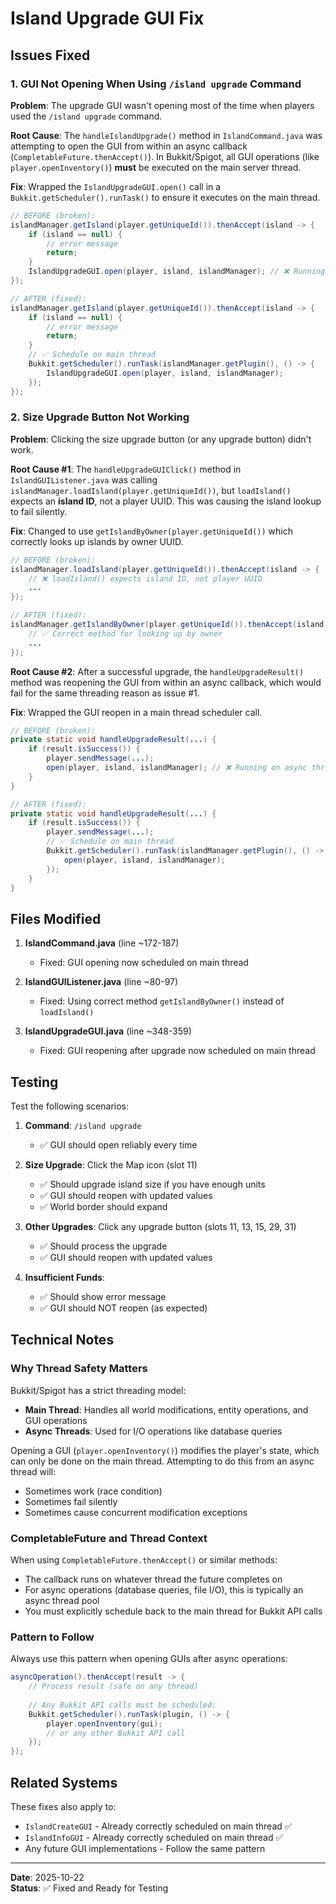 # Island Upgrade GUI Fix

## Issues Fixed

### 1. GUI Not Opening When Using `/island upgrade` Command
**Problem**: The upgrade GUI wasn't opening most of the time when players used the `/island upgrade` command.

**Root Cause**: The `handleIslandUpgrade()` method in `IslandCommand.java` was attempting to open the GUI from within an async callback (`CompletableFuture.thenAccept()`). In Bukkit/Spigot, all GUI operations (like `player.openInventory()`) **must** be executed on the main server thread.

**Fix**: Wrapped the `IslandUpgradeGUI.open()` call in a `Bukkit.getScheduler().runTask()` to ensure it executes on the main thread.

```java
// BEFORE (broken):
islandManager.getIsland(player.getUniqueId()).thenAccept(island -> {
    if (island == null) {
        // error message
        return;
    }
    IslandUpgradeGUI.open(player, island, islandManager); // ❌ Running on async thread
});

// AFTER (fixed):
islandManager.getIsland(player.getUniqueId()).thenAccept(island -> {
    if (island == null) {
        // error message
        return;
    }
    // ✅ Schedule on main thread
    Bukkit.getScheduler().runTask(islandManager.getPlugin(), () -> {
        IslandUpgradeGUI.open(player, island, islandManager);
    });
});
```

### 2. Size Upgrade Button Not Working
**Problem**: Clicking the size upgrade button (or any upgrade button) didn't work.

**Root Cause #1**: The `handleUpgradeGUIClick()` method in `IslandGUIListener.java` was calling `islandManager.loadIsland(player.getUniqueId())`, but `loadIsland()` expects an **island ID**, not a player UUID. This was causing the island lookup to fail silently.

**Fix**: Changed to use `getIslandByOwner(player.getUniqueId())` which correctly looks up islands by owner UUID.

```java
// BEFORE (broken):
islandManager.loadIsland(player.getUniqueId()).thenAccept(island -> {
    // ❌ loadIsland() expects island ID, not player UUID
    ...
});

// AFTER (fixed):
islandManager.getIslandByOwner(player.getUniqueId()).thenAccept(island -> {
    // ✅ Correct method for looking up by owner
    ...
});
```

**Root Cause #2**: After a successful upgrade, the `handleUpgradeResult()` method was reopening the GUI from within an async callback, which would fail for the same threading reason as issue #1.

**Fix**: Wrapped the GUI reopen in a main thread scheduler call.

```java
// BEFORE (broken):
private static void handleUpgradeResult(...) {
    if (result.isSuccess()) {
        player.sendMessage(...);
        open(player, island, islandManager); // ❌ Running on async thread
    }
}

// AFTER (fixed):
private static void handleUpgradeResult(...) {
    if (result.isSuccess()) {
        player.sendMessage(...);
        // ✅ Schedule on main thread
        Bukkit.getScheduler().runTask(islandManager.getPlugin(), () -> {
            open(player, island, islandManager);
        });
    }
}
```

## Files Modified

1. **IslandCommand.java** (line ~172-187)
   - Fixed: GUI opening now scheduled on main thread

2. **IslandGUIListener.java** (line ~80-97)
   - Fixed: Using correct method `getIslandByOwner()` instead of `loadIsland()`

3. **IslandUpgradeGUI.java** (line ~348-359)
   - Fixed: GUI reopening after upgrade now scheduled on main thread

## Testing

Test the following scenarios:

1. **Command**: `/island upgrade`
   - ✅ GUI should open reliably every time
   
2. **Size Upgrade**: Click the Map icon (slot 11)
   - ✅ Should upgrade island size if you have enough units
   - ✅ GUI should reopen with updated values
   - ✅ World border should expand
   
3. **Other Upgrades**: Click any upgrade button (slots 11, 13, 15, 29, 31)
   - ✅ Should process the upgrade
   - ✅ GUI should reopen with updated values
   
4. **Insufficient Funds**:
   - ✅ Should show error message
   - ✅ GUI should NOT reopen (as expected)

## Technical Notes

### Why Thread Safety Matters

Bukkit/Spigot has a strict threading model:
- **Main Thread**: Handles all world modifications, entity operations, and GUI operations
- **Async Threads**: Used for I/O operations like database queries

Opening a GUI (`player.openInventory()`) modifies the player's state, which can only be done on the main thread. Attempting to do this from an async thread will:
- Sometimes work (race condition)
- Sometimes fail silently
- Sometimes cause concurrent modification exceptions

### CompletableFuture and Thread Context

When using `CompletableFuture.thenAccept()` or similar methods:
- The callback runs on whatever thread the future completes on
- For async operations (database queries, file I/O), this is typically an async thread pool
- You must explicitly schedule back to the main thread for Bukkit API calls

### Pattern to Follow

Always use this pattern when opening GUIs after async operations:

```java
asyncOperation().thenAccept(result -> {
    // Process result (safe on any thread)
    
    // Any Bukkit API calls must be scheduled:
    Bukkit.getScheduler().runTask(plugin, () -> {
        player.openInventory(gui);
        // or any other Bukkit API call
    });
});
```

## Related Systems

These fixes also apply to:
- `IslandCreateGUI` - Already correctly scheduled on main thread ✅
- `IslandInfoGUI` - Already correctly scheduled on main thread ✅
- Any future GUI implementations - Follow the same pattern

---

**Date**: 2025-10-22  
**Status**: ✅ Fixed and Ready for Testing
